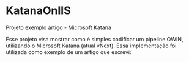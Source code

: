 # KatanaOnIIS
Projeto exemplo artigo - Microsoft Katana

Esse projeto visa mostrar como é simples codificar um pipeline OWIN, utilizando o Microsoft Katana (atual vNext).
Essa implementação foi utilizada como exemplo de um artigo que escrevi: 
